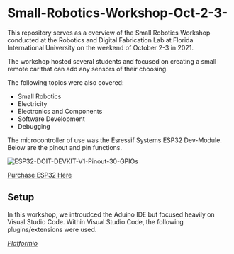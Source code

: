 # Small-Robotics-Workshop-Oct-2-3-


This repository serves as a overview of the Small Robotics Workshop conducted at the Robotics and Digital Fabrication Lab at Florida International University on the weekend of October 2-3 in 2021.

The workshop hosted several students and focused on creating a small remote car that can add any sensors of their choosing.

The following topics were also covered:

* Small Robotics
* Electricity
* Electronics and Components
* Software Development 
* Debugging

The microcontroller of use was the Esressif Systems ESP32 Dev-Module.
Below are the pinout and pin functions.

![ESP32-DOIT-DEVKIT-V1-Pinout-30-GPIOs](https://user-images.githubusercontent.com/89361408/135779665-d24b5a27-1845-4af0-a7a6-94c0e16f6f56.jpg)

[Purchase ESP32 Here](https://www.amazon.com/SongHe-Development-Dual-Mode-Bluetooth-Antenna/dp/B08246MCL5/ref=sr_1_1_sspa?dchild=1&keywords=esp32&qid=1633987282&sr=8-1-spons&psc=1&spLa=ZW5jcnlwdGVkUXVhbGlmaWVyPUExTVo4NU9JRjBKOURHJmVuY3J5cHRlZElkPUEwOTcwMTk3MUxGN1YyN1MwNUtXMiZlbmNyeXB0ZWRBZElkPUExMDA3MDA5MjFER0FEUVo3MDNWVCZ3aWRnZXROYW1lPXNwX2F0ZiZhY3Rpb249Y2xpY2tSZWRpcmVjdCZkb05vdExvZ0NsaWNrPXRydWU=#customerReviews)

## Setup ##

In this workshop, we introudced the Aduino IDE but focused heavily on Visual Studio Code. Within Visual Studio Code, the following plugins/extensions were used.

*[Platformio](https://platformio.org/platformio-ide)*
